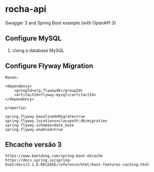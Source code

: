 # rocha-api

Swagger 3 and Spring Boot example (with OpenAPI 3)

## Configure MySQL

1. Using a database MySQL

## Configure Flyway Migration

```
Maven:

<dependency>
	<groupId>org.flywaydb</groupId>
	<artifactId>flyway-mysql</artifactId>
</dependency>

propertie:

spring.flyway.baselineOnMigrate=true
spring.flyway.locations=classpath:db/migration
spring.flyway.schemas=data_base
spring.flyway.enabled=true
```

## Ehcache versão 3

```
https://www.baeldung.com/spring-boot-ehcache
https://docs.spring.io/spring-boot/docs/2.1.6.RELEASE/reference/html/boot-features-caching.html

```
